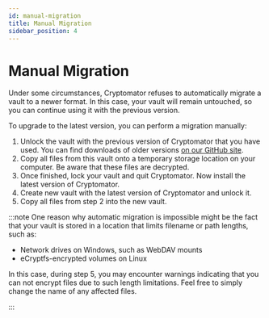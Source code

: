 ```yaml
---
id: manual-migration
title: Manual Migration
sidebar_position: 4
---
```


# Manual Migration

Under some circumstances, Cryptomator refuses to automatically migrate a vault to a newer format. In this case, your vault will remain untouched, so you can continue using it with the previous version.

To upgrade to the latest version, you can perform a migration manually:

1. Unlock the vault with the previous version of Cryptomator that you have used. You can find downloads of older versions [on our GitHub site](https://github.com/cryptomator/cryptomator/releases/).
1. Copy all files from this vault onto a temporary storage location on your computer. Be aware that these files are decrypted.
1. Once finished, lock your vault and quit Cryptomator. Now install the latest version of Cryptomator.
1. Create new vault with the latest version of Cryptomator and unlock it.
1. Copy all files from step 2 into the new vault.

:::note
One reason why automatic migration is impossible might be the fact that your vault is stored in a location that limits filename or path lengths, such as:

- Network drives on Windows, such as WebDAV mounts
- eCryptfs-encrypted volumes on Linux

In this case, during step 5, you may encounter warnings indicating that you can not encrypt files due to such length limitations. Feel free to simply change the name of any affected files.

:::
